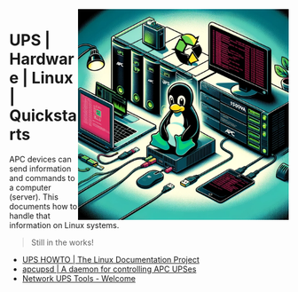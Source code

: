 <img src="assets/linux-ups.webp" alt="Linux (Tux) plus UPSs" style="width: 380px;" align="right">

# UPS | Hardware | Linux | Quickstarts
APC devices can send information and commands to a computer (server). This documents how to handle that information on Linux systems.

> Still in the works!

- [UPS HOWTO | The Linux Documentation Project](https://tldp.org/HOWTO/html_single/UPS-HOWTO/)
- [apcupsd | A daemon for controlling APC UPSes](http://www.apcupsd.org/)
- [Network UPS Tools - Welcome](https://networkupstools.org/)
